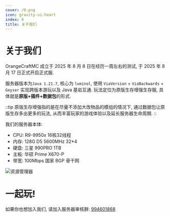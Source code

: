 ```yaml
---
cover: /0.png
icon: gravity-ui:heart
index: 0
title: 关于我们
---
```


# 关于我们

OrangeCraftMC 成立于 2025 年 8 月 8 日在经历一周左右的测试, 于 2025 年 8 月 17 日正式开启正式服.


服务器版本为`Java 1.21.7`, 核心为 `luminol`, 使用 `ViaVersion` + `ViaBackwards` + `Geyser` 实现跨版本游玩以及 Java 基岩互通. 玩法定位为原版生存增强生存服, 具体就是**原版+插件+数据包**的形式.

::tip
原版生存增强指的是在尽量不添加大改物品的模组的情况下, 通过数据包让原版生存多出更多的玩法, 从而丰富玩家的游戏体验以及延长服务器生命周期.
::

我们的服务器本体:

- CPU: R9-9950x 16核32线程
- 内存: 128G D5 5600MHz 32*4
- 硬盘: 三星 990PRO 1TB
- 主板: 华硕 Prime X670-P
- 带宽: 100Mbps 国家 BGP 骨干网

![资源管理器](/guide/zyglq.png)

# 一起玩!

如果你也想加入我们, 请加入服务器审核群: [994601868](点击链接加入群聊【OrangeCraftMC审核群】：http://qm.qq.com/cgi-bin/qm/qr?_wv=1027&k=IXRcab1SQlNHrBCU1jjKWSsBPMNcOI6D&authKey=KXW2BLv%2FYER6eZLbeS8WgIoyynbCNHfliNKM6B2A0LhDgZMHKgS4ndEIvP73xkp3&noverify=0&group_code=994601868)

